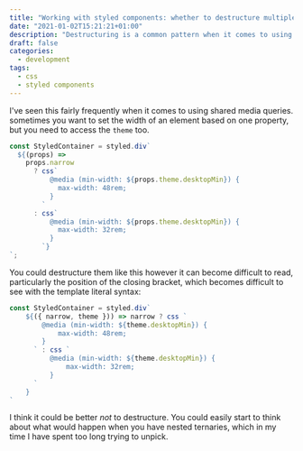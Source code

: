 ```yaml
---
title: "Working with styled components: whether to destructure multiple nested properties"
date: "2021-01-02T15:21:21+01:00"
description: "Destructuring is a common pattern when it comes to using styled components in complex situations. But it can be hazardous to clearly identify nesting. Here are a few suggestions."
draft: false
categories:
  - development
tags:
  - css
  - styled components
---
```


I've seen this fairly frequently when it comes to using shared media queries. sometimes you want to set the width of an element based on one property, but you need to access the `theme` too.

```javascript
const StyledContainer = styled.div`
  ${(props) =>
    props.narrow
      ? css`
          @media (min-width: ${props.theme.desktopMin}) {
            max-width: 48rem;
          }
        `
      : css`
          @media (min-width: ${props.theme.desktopMin}) {
            max-width: 32rem;
          }
        `}
`;
```

You could destructure them like this however it can become difficult to read, particularly the position of the closing bracket, which becomes difficult to see with the template literal syntax:

```javascript
const StyledContainer = styled.div`
    ${({ narrow, theme })) => narrow ? css `
        @media (min-width: ${theme.desktopMin}) {
            max-width: 48rem;
        }
      ` : css `
          @media (min-width: ${theme.desktopMin}) {
              max-width: 32rem;
          }
      `
    }
`
```

I think it could be better _not_ to destructure. You could easily start to think about what would happen when you have nested ternaries, which in my time I have spent too long trying to unpick.
